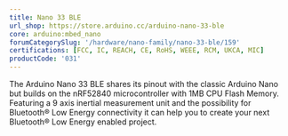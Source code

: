 ```yaml
---
title: Nano 33 BLE
url_shop: https://store.arduino.cc/arduino-nano-33-ble
core: arduino:mbed_nano
forumCategorySlug: '/hardware/nano-family/nano-33-ble/159'
certifications: [FCC, IC, REACH, CE, RoHS, WEEE, RCM, UKCA, MIC]
productCode: '031'
---
```


The Arduino Nano 33 BLE shares its pinout with the classic Arduino Nano but builds on the nRF52840 microcontroller with 1MB CPU Flash Memory. Featuring a 9 axis inertial measurement unit and the possibility for Bluetooth® Low Energy connectivity it can help you to create your next Bluetooth® Low Energy enabled project.